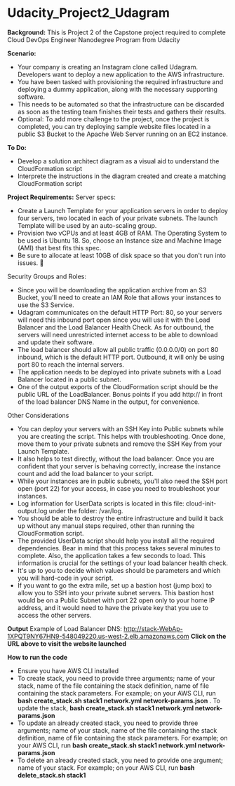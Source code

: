 # Udacity_Project2_Udagram
**Background:**
This is Project 2 of the Capstone project required to complete Cloud DevOps Engineer Nanodegree Program from Udacity


**Scenario:**
- Your company is creating an Instagram clone called Udagram. Developers want to deploy a new application to the AWS infrastructure.
- You have been tasked with provisioning the required infrastructure and deploying a dummy application, along with the necessary supporting software.
- This needs to be automated so that the infrastructure can be discarded as soon as the testing team finishes their tests and gathers their results.
- Optional: To add more challenge to the project, once the project is completed, you can try deploying sample website files located in a public S3 Bucket to the Apache Web Server running on an EC2 instance.


**To Do:**
- Develop a solution architect diagram as a visual aid to understand the CloudFormation script
- Interprete the instructions in the diagram created and create a matching CloudFormation script


**Project Requirements:**
Server specs:
- Create a Launch Template for your application servers in order to deploy four servers, two located in each of your private subnets. The launch Template will be used by an auto-scaling group.
- Provision two vCPUs and at least 4GB of RAM. The Operating System to be used is Ubuntu 18. So, choose an Instance size and Machine Image (AMI) that best fits this spec.
- Be sure to allocate at least 10GB of disk space so that you don't run into issues.


Security Groups and Roles:
- Since you will be downloading the application archive from an S3 Bucket, you'll need to create an IAM Role that allows your instances to use the S3 Service.
- Udagram communicates on the default HTTP Port: 80, so your servers will need this inbound port open since you will use it with the Load Balancer and the Load Balancer Health Check. As for outbound, the servers will need unrestricted internet access to be able to download and update their software.
- The load balancer should allow all public traffic (0.0.0.0/0) on port 80 inbound, which is the default HTTP port. Outbound, it will only be using port 80 to reach the internal servers.
- The application needs to be deployed into private subnets with a Load Balancer located in a public subnet.
- One of the output exports of the CloudFormation script should be the public URL of the LoadBalancer. Bonus points if you add http:// in front of the load balancer DNS Name in the output, for convenience.

Other Considerations
- You can deploy your servers with an SSH Key into Public subnets while you are creating the script. This helps with troubleshooting. Once done, move them to your private subnets and remove the SSH Key from your Launch Template.
- It also helps to test directly, without the load balancer. Once you are confident that your server is behaving correctly, increase the instance count and add the load balancer to your script.
- While your instances are in public subnets, you'll also need the SSH port open (port 22) for your access, in case you need to troubleshoot your instances.
- Log information for UserData scripts is located in this file: cloud-init-output.log under the folder: /var/log.
- You should be able to destroy the entire infrastructure and build it back up without any manual steps required, other than running the CloudFormation script.
- The provided UserData script should help you install all the required dependencies. Bear in mind that this process takes several minutes to complete. Also, the application takes a few seconds to load. This information is crucial for the settings of your load balancer health check.
- It's up to you to decide which values should be parameters and which you will hard-code in your script.
- If you want to go the extra mile, set up a bastion host (jump box) to allow you to SSH into your private subnet servers. This bastion host would be on a Public Subnet with port 22 open only to your home IP address, and it would need to have the private key that you use to access the other servers.


**Output**
Example of Load Balancer DNS: http://stack-WebAp-1XPQT9NY67HN9-548049220.us-west-2.elb.amazonaws.com
**Click on the URL above to visit the website launched**


**How to run the code**
- Ensure you have AWS CLI installed
- To create stack, you need to provide three arguments; name of your stack, name of the file containing the stack definition, name of file containing the stack parameters.
  For example; on your AWS CLI, run **bash create_stack.sh stack1 network.yml network-params.json** . To update the stack, **bash create_stack.sh stack1 network.yml network-params.json**
- To update an already created stack, you need to provide three arguments; name of your stack, name of the file containing the stack definition, name of file containing the stack parameters.
  For example; on your AWS CLI, run **bash create_stack.sh stack1 network.yml network-params.json**
- To delete an already created stack, you need to provide one argument; name of your stack.
  For example; on your AWS CLI, run **bash delete_stack.sh stack1**